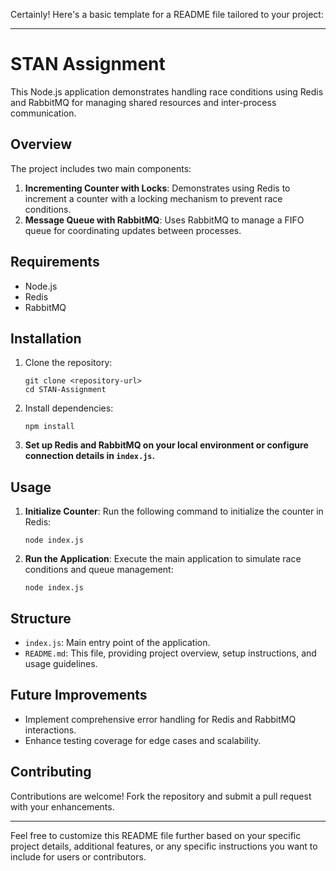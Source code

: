 Certainly! Here's a basic template for a README file tailored to your project:

---

# STAN Assignment

This Node.js application demonstrates handling race conditions using Redis and RabbitMQ for managing shared resources and inter-process communication.

## Overview

The project includes two main components:

1. **Incrementing Counter with Locks**: Demonstrates using Redis to increment a counter with a locking mechanism to prevent race conditions.
2. **Message Queue with RabbitMQ**: Uses RabbitMQ to manage a FIFO queue for coordinating updates between processes.

## Requirements

- Node.js
- Redis
- RabbitMQ

## Installation

1. Clone the repository:

   ```
   git clone <repository-url>
   cd STAN-Assignment
   ```

2. Install dependencies:

   ```
   npm install
   ```

3. **Set up Redis and RabbitMQ on your local environment or configure connection details in `index.js`.**

## Usage

1. **Initialize Counter**: Run the following command to initialize the counter in Redis:

   ```
   node index.js
   ```

2. **Run the Application**: Execute the main application to simulate race conditions and queue management:

   ```
   node index.js
   ```

## Structure

- `index.js`: Main entry point of the application.
- `README.md`: This file, providing project overview, setup instructions, and usage guidelines.

## Future Improvements

- Implement comprehensive error handling for Redis and RabbitMQ interactions.
- Enhance testing coverage for edge cases and scalability.

## Contributing

Contributions are welcome! Fork the repository and submit a pull request with your enhancements.

---

Feel free to customize this README file further based on your specific project details, additional features, or any specific instructions you want to include for users or contributors.
